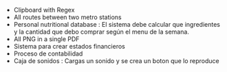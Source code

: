 - Clipboard with Regex
- All routes between two metro stations
- Personal nutritional database : El sistema debe calcular que ingredientes y la cantidad que debo comprar según el menu de la semana. 
- All PNG in a single PDF
- Sistema para crear estados financieros
- Proceso de contabilidad
- Caja de sonidos : Cargas un sonido y se crea un boton que lo reproduce
